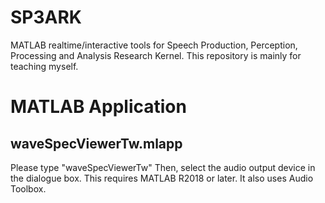 # SP3ARK
 MATLAB realtime/interactive tools for Speech Production, Perception, Processing and Analysis Research Kernel. This repository is mainly for teaching myself.

# MATLAB Application

## waveSpecViewerTw.mlapp
Please type "waveSpecViewerTw" Then, select the audio output device in the dialogue box. This requires MATLAB R2018 or later. It also uses Audio Toolbox.
